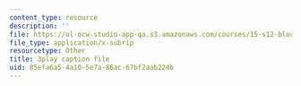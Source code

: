 ```yaml
---
content_type: resource
description: ''
file: https://ol-ocw-studio-app-qa.s3.amazonaws.com/courses/15-s12-blockchain-and-money-fall-2018/85efa6a54a105e7a86ac67bf2aab224b_0UvVOMZqpEA.vtt
file_type: application/x-subrip
resourcetype: Other
title: 3play caption file
uid: 85efa6a5-4a10-5e7a-86ac-67bf2aab224b
---
```

